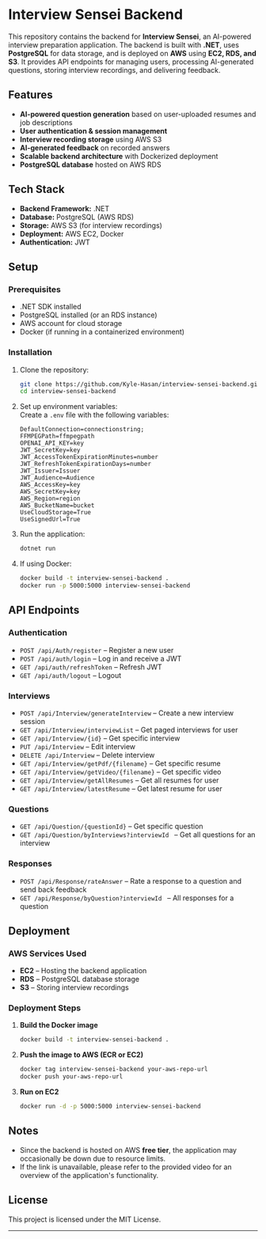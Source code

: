 # Interview Sensei Backend  

This repository contains the backend for **Interview Sensei**, an AI-powered interview preparation application. The backend is built with **.NET**, uses **PostgreSQL** for data storage, and is deployed on **AWS** using **EC2, RDS, and S3**. It provides API endpoints for managing users, processing AI-generated questions, storing interview recordings, and delivering feedback.

## Features  
- **AI-powered question generation** based on user-uploaded resumes and job descriptions  
- **User authentication & session management**  
- **Interview recording storage** using AWS S3  
- **AI-generated feedback** on recorded answers  
- **Scalable backend architecture** with Dockerized deployment  
- **PostgreSQL database** hosted on AWS RDS  

## Tech Stack  
- **Backend Framework:** .NET  
- **Database:** PostgreSQL (AWS RDS)  
- **Storage:** AWS S3 (for interview recordings)  
- **Deployment:** AWS EC2, Docker  
- **Authentication:** JWT  

## Setup  

### Prerequisites  
- .NET SDK installed  
- PostgreSQL installed (or an RDS instance)  
- AWS account for cloud storage  
- Docker (if running in a containerized environment)  

### Installation  
1. Clone the repository:  
   ```sh
   git clone https://github.com/Kyle-Hasan/interview-sensei-backend.git
   cd interview-sensei-backend
   ```

2. Set up environment variables:  
   Create a `.env` file with the following variables:  
   ```env
   DefaultConnection=connectionstring;
   FFMPEGPath=ffmpegpath
   OPENAI_API_KEY=key
   JWT_SecretKey=key
   JWT_AccessTokenExpirationMinutes=number
   JWT_RefreshTokenExpirationDays=number
   JWT_Issuer=Issuer
   JWT_Audience=Audience
   AWS_AccessKey=key
   AWS_SecretKey=key
   AWS_Region=region
   AWS_BucketName=bucket
   UseCloudStorage=True
   UseSignedUrl=True
   ```

3. Run the application:  
   ```sh
   dotnet run
   ```

4. If using Docker:  
   ```sh
   docker build -t interview-sensei-backend .
   docker run -p 5000:5000 interview-sensei-backend
   ```

## API Endpoints  

### Authentication  
- `POST /api/Auth/register` – Register a new user  
- `POST /api/auth/login` – Log in and receive a JWT
-  `GET /api/auth/refreshToken` – Refresh JWT
-  `GET /api/auth/logout` – Logout 

### Interviews  
- `POST /api/Interview/generateInterview` – Create a new interview session 
- `GET /api/Interview/interviewList` – Get paged interviews for user
-  `GET /api/Interview/{id}` – Get specific interview
-  `PUT /api/Interview` – Edit interview
-  `DELETE /api/Interview` – Delete interview
-  `GET /api/Interview/getPdf/{filename}` – Get specific resume
-  `GET /api/Interview/getVideo/{filename}` – Get specific video
-  `GET /api/Interview/getAllResumes` – Get all resumes for user
-  `GET /api/Interview/latestResume` – Get latest resume for user

### Questions
-  `GET /api/Question/{questionId}` – Get specific question
-  `GET /api/Question/byInterviews?interviewId ` – Get all questions for an interview

### Responses
-  `POST /api/Response/rateAnswer` – Rate a response to a question and send back feedback
-  `GET /api/Response/byQuestion?interviewId ` – All responses for a question



## Deployment  

### AWS Services Used  
- **EC2** – Hosting the backend application  
- **RDS** – PostgreSQL database storage  
- **S3** – Storing interview recordings  

### Deployment Steps  
1. **Build the Docker image**  
   ```sh
   docker build -t interview-sensei-backend .
   ```
2. **Push the image to AWS (ECR or EC2)**  
   ```sh
   docker tag interview-sensei-backend your-aws-repo-url
   docker push your-aws-repo-url
   ```
3. **Run on EC2**  
   ```sh
   docker run -d -p 5000:5000 interview-sensei-backend
   ```

## Notes  
- Since the backend is hosted on AWS **free tier**, the application may occasionally be down due to resource limits.  
- If the link is unavailable, please refer to the provided video for an overview of the application's functionality.  

## License  
This project is licensed under the MIT License.  

---
